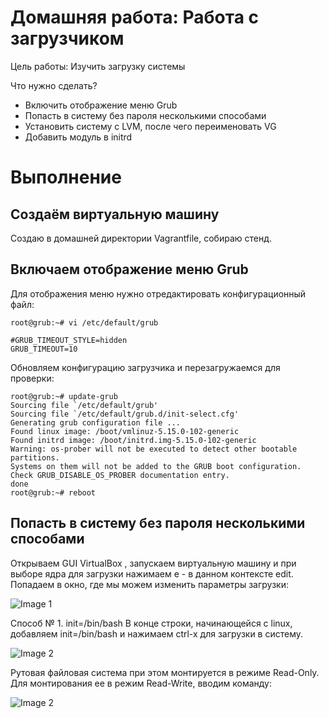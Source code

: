 # Домашняя работа: Работа с загрузчиком

Цель работы: Изучить загрузку системы

Что нужно сделать?

- Включить отображение меню Grub
- Попасть в систему без пароля несколькими способами
- Установить систему с LVM, после чего переименовать VG
- Добавить модуль в initrd

# Выполнение

## Создаём виртуальную машину

Создаю в домашней директории Vagrantfile, собираю стенд.
 
## Включаем отображение меню Grub

Для отображения меню нужно отредактировать конфигурационный файл:

``` root@grub:~# vi /etc/default/grub ```

``` 
#GRUB_TIMEOUT_STYLE=hidden
GRUB_TIMEOUT=10
```
Обновляем конфигурацию загрузчика и перезагружаемся для проверки:
```
root@grub:~# update-grub
Sourcing file `/etc/default/grub'
Sourcing file `/etc/default/grub.d/init-select.cfg'
Generating grub configuration file ...
Found linux image: /boot/vmlinuz-5.15.0-102-generic
Found initrd image: /boot/initrd.img-5.15.0-102-generic
Warning: os-prober will not be executed to detect other bootable partitions.
Systems on them will not be added to the GRUB boot configuration.
Check GRUB_DISABLE_OS_PROBER documentation entry.
done
root@grub:~# reboot
```

## Попасть в систему без пароля несколькими способами

Открываем GUI VirtualBox , запускаем виртуальную машину и при выборе ядра для загрузки нажимаем e - в данном контексте edit. 
Попадаем в окно, где мы можем изменить параметры загрузки:

![Image 1](screenshots/pic1.png)

Способ № 1. init=/bin/bash
В конце строки, начинающейся с linux, добавляем init=/bin/bash и нажимаем сtrl-x для загрузки в систему.

![Image 2](screenshots/pic2.png)

Рутовая файловая система при этом монтируется в режиме Read-Only. Для монтирования ее в режим Read-Write, вводим команду:

![Image 2](screenshots/pic2.png)
